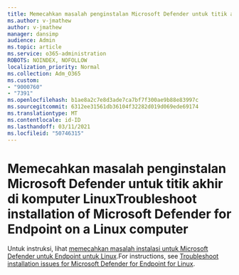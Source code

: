 ```yaml
---
title: Memecahkan masalah penginstalan Microsoft Defender untuk titik akhir di komputer Linux
ms.author: v-jmathew
author: v-jmathew
manager: dansimp
audience: Admin
ms.topic: article
ms.service: o365-administration
ROBOTS: NOINDEX, NOFOLLOW
localization_priority: Normal
ms.collection: Adm_O365
ms.custom:
- "9000760"
- "7391"
ms.openlocfilehash: b1ae8a2c7e8d3ade7ca7bf7f300ae9b88e83997c
ms.sourcegitcommit: 6312ee31561db36104f32282d019d069ede69174
ms.translationtype: MT
ms.contentlocale: id-ID
ms.lasthandoff: 03/11/2021
ms.locfileid: "50746315"
---
```

# <a name="troubleshoot-installation-of-microsoft-defender-for-endpoint-on-a-linux-computer"></a><span data-ttu-id="d6ce2-102">Memecahkan masalah penginstalan Microsoft Defender untuk titik akhir di komputer Linux</span><span class="sxs-lookup"><span data-stu-id="d6ce2-102">Troubleshoot installation of Microsoft Defender for Endpoint on a Linux computer</span></span>

<span data-ttu-id="d6ce2-103">Untuk instruksi, lihat [memecahkan masalah instalasi untuk Microsoft Defender untuk Endpoint untuk Linux](https://go.microsoft.com/fwlink/?linkid=2144673).</span><span class="sxs-lookup"><span data-stu-id="d6ce2-103">For instructions, see [Troubleshoot installation issues for Microsoft Defender for Endpoint for Linux](https://go.microsoft.com/fwlink/?linkid=2144673).</span></span>
